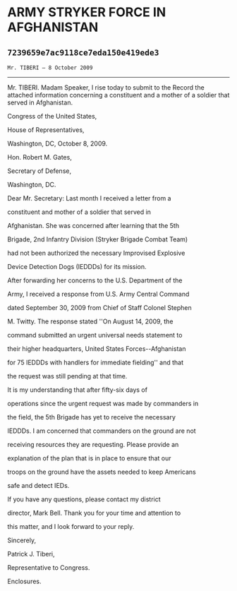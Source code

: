 # ARMY STRYKER FORCE IN AFGHANISTAN
## `7239659e7ac9118ce7eda150e419ede3`
`Mr. TIBERI — 8 October 2009`

---


Mr. TIBERI. Madam Speaker, I rise today to submit to the Record the 
attached information concerning a constituent and a mother of a soldier 
that served in Afghanistan.



















Congress of the United States,




















 House of Representatives,


















Washington, DC, October 8, 2009.


 Hon. Robert M. Gates,


 Secretary of Defense,


 Washington, DC.



 Dear Mr. Secretary: Last month I received a letter from a 


 constituent and mother of a soldier that served in 


 Afghanistan. She was concerned after learning that the 5th 


 Brigade, 2nd Infantry Division (Stryker Brigade Combat Team) 


 had not been authorized the necessary Improvised Explosive 


 Device Detection Dogs (IEDDDs) for its mission.



 After forwarding her concerns to the U.S. Department of the 


 Army, I received a response from U.S. Army Central Command 


 dated September 30, 2009 from Chief of Staff Colonel Stephen 


 M. Twitty. The response stated ''On August 14, 2009, the 


 command submitted an urgent universal needs statement to 


 their higher headquarters, United States Forces--Afghanistan 


 for 75 IEDDDs with handlers for immediate fielding'' and that 


 the request was still pending at that time.



 It is my understanding that after fifty-six days of 


 operations since the urgent request was made by commanders in 


 the field, the 5th Brigade has yet to receive the necessary 


 IEDDDs. I am concerned that commanders on the ground are not 


 receiving resources they are requesting. Please provide an 


 explanation of the plan that is in place to ensure that our 


 troops on the ground have the assets needed to keep Americans 


 safe and detect IEDs.



 If you have any questions, please contact my district 


 director, Mark Bell. Thank you for your time and attention to 


 this matter, and I look forward to your reply.





 Sincerely,
























Patrick J. Tiberi,



















 Representative to Congress.



 Enclosures.